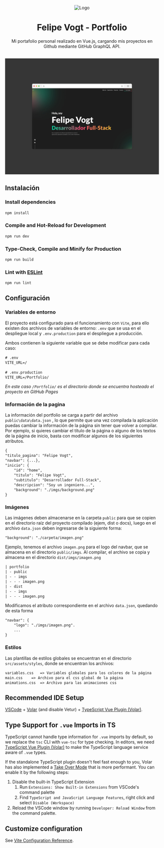<div align="center">
  <img alt="Logo" src="https://raw.githubusercontent.com/felipevogtf/Portfolio/main/public/favicon.svg" width="100" />
</div>
<h1 align="center">
  Felipe Vogt - Portfolio
</h1>

<div align="center">
Mi portafolio personal realizado en Vue.js, cargando mis proyectos en Github mediante GitHub GraphQL API.
</div>
</br>

<a href="https://felipevogtf.github.io/Github-Portfolio/" rel="noopener noreferrer" target="_blank">![demo](https://raw.githubusercontent.com/felipevogtf/Github-Portfolio/master/public/demo.jpg)</a>

## Instalación

### Install dependencies

```sh
npm install
```

### Compile and Hot-Reload for Development

```sh
npm run dev
```

### Type-Check, Compile and Minify for Production

```sh
npm run build
```

### Lint with [ESLint](https://eslint.org/)

```sh
npm run lint
```

## Configuración

### Variables de entorno
El proyecto está configurado para el funcionamiento con `Vite`, para ello existen dos archivos de variables de entorno:
`.env` que se usa en el despliegue local y `.env.production` para el despliegue a producción.

Ambos contienen la siguiente variable que se debe modificar para cada caso:
```
# .env
VITE_URL=/

# .env.production
VITE_URL=/Portfolio/
```
*En este caso `/Portfolio/` es el directorio donde se encuentra hosteado el proyecto en GitHub Pages*

### Información de la pagina

La información del portfolio se carga a partir del archivo `public\data\data.json` , lo que permite que una vez compilada la aplicación puedas cambiar la información de la página sin tener que volver a compilar. 
Por ejemplo, si quieres cambiar el título de la página o alguno de los textos de la página de inicio, basta con modificar algunos de los siguientes atributos.
```
{
"titulo_pagina": "Felipe Vogt",
"navbar": {...},
"inicio": {
	"id": "home",
	"titulo": "Felipe Vogt",
	"subtitulo": "Desarrollador Full-Stack",
	"descripcion": "Soy un ingeniero...",
	"background": "./imgs/background.png"
}
```
### Imágenes

Las imágenes deben almacenarse en la carpeta `public` para que se copien en el directorio raíz del proyecto compilado (ejem, dist o docs), luego en el archivo `data.json` deben ingresarse de la siguiente forma:
```
"background": "./carpeta/imagen.png"
```

Ejemplo, tenemos el archivo `imagen.png` para el logo del navbar, que se almacena en el directorio `public/imgs`. Al compilar, el archivo se copia y almacena en el directorio `dist/imgs/imagen.png`
```
| portfolio
| - public
| - - imgs
| - - - imagen.png
| - dist
| - - imgs
| - - - imagen.png
``` 
Modificamos el atributo correspondiente en el archivo `data.json`, quedando de esta forma
```
"navbar": {
	"logo": "./imgs/imagen.png".
	...
}
```

### Estilos

Las plantillas de estilos globales se encuentran en el directorio `src/assets/styles`, donde se encuentran los archivos:

```
variables.css 	=> Variables globales para los colores de la página
main.css 	=> Archivo para el css global de la página
animations.css 	=> Archivo para las animaciones css
```

## Recommended IDE Setup

[VSCode](https://code.visualstudio.com/) + [Volar](https://marketplace.visualstudio.com/items?itemName=Vue.volar) (and disable Vetur) + [TypeScript Vue Plugin (Volar)](https://marketplace.visualstudio.com/items?itemName=Vue.vscode-typescript-vue-plugin).

## Type Support for `.vue` Imports in TS

TypeScript cannot handle type information for `.vue` imports by default, so we replace the `tsc` CLI with `vue-tsc` for type checking. In editors, we need [TypeScript Vue Plugin (Volar)](https://marketplace.visualstudio.com/items?itemName=Vue.vscode-typescript-vue-plugin) to make the TypeScript language service aware of `.vue` types.

If the standalone TypeScript plugin doesn't feel fast enough to you, Volar has also implemented a [Take Over Mode](https://github.com/johnsoncodehk/volar/discussions/471#discussioncomment-1361669) that is more performant. You can enable it by the following steps:

1. Disable the built-in TypeScript Extension
    1) Run `Extensions: Show Built-in Extensions` from VSCode's command palette
    2) Find `TypeScript and JavaScript Language Features`, right click and select `Disable (Workspace)`
2. Reload the VSCode window by running `Developer: Reload Window` from the command palette.

## Customize configuration

See [Vite Configuration Reference](https://vitejs.dev/config/).


